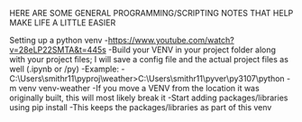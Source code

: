 HERE ARE SOME GENERAL PROGRAMMING/SCRIPTING NOTES THAT HELP MAKE LIFE A LITTLE EASIER

Setting up a python venv
-https://www.youtube.com/watch?v=28eLP22SMTA&t=445s
-Build your VENV in your project folder along with your project files; I will save a config file and the actual project files as well (.ipynb or /py)
-Example:
    -C:\\Users\smithr11\pyproj\weather>C:\Users\smithr11\pyver\py3107\python -m venv venv-weather
-If you move a VENV from the location it was originally built, this will most likely break it
-Start adding packages/libraries using pip install
    -This keeps the packages/libraries as part of this venv

